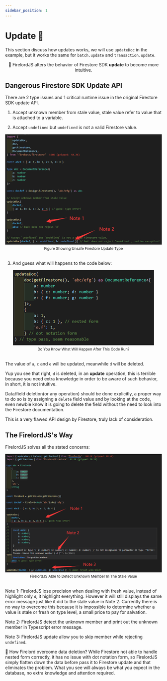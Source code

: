 ```yaml
---
sidebar_position: 1
---
```


# Update 🍃

This section discuss how updates works, we will use `updateDoc` in the example, but it works the same for `batch.update` and `transaction.update`.

<div align='center'>
🌈 FirelordJS alters the behavior of Firestore SDK <strong>update</strong> to become more intuitive.
</div>

## Dangerous Firestore SDK Update API

There are 2 type issues and 1 critical runtime issue in the original Firestore SDK update API.

1. Accept unknown member from stale value, stale value refer to value that is attached to a variable.

2. Accept `undefined` but `undefined` is not a valid Firestore value.

<div align='center'><img src='https://github.com/tylim88/FirelordJSDoc/blob/main/static/img/update1.png?raw=true' /></div>
<div align='center'><small>Figure Showing Unsafe Firestore Update Type</small></div>
<br/>

3. And guess what will happens to the code below:

<div align='center'><img src='https://github.com/tylim88/FirelordJSDoc/blob/main/static/img/update2.png?raw=true' /></div>
<div align='center'><small>Do You Know What Will Happen After This Code Run?</small></div>
<br/>

The value of `a`, `c` and `e` will be updated, meanwhile `d` will be deleted.

Yup you see that right, `d` is deleted, in an **update** operation, this is terrible because you need extra knowledge in order to be aware of such behavior, in short, it is not intuitive.

Data/field deletion(or any operation) should be done explicitly, a proper way to do so is by assigning a `delete` field value and by looking at the code, even newbie know it is going to delete the field without the need to look into the Firestore documentation.

This is a very flawed API design by Firestore, truly lack of consideration.

## The FirelordJS's Way

FirelordJS solves all the stated concerns:

<div align='center'><img src='https://github.com/tylim88/FirelordJSDoc/blob/main/static/img/update3.png?raw=true' /></div>
<div align='center'><small>FirelordJS Able to Detect Unknown Member In The Stale Value</small></div>
<br/>

Note 1: FirelordJS lose precision when dealing with fresh value, instead of highlight only `d`, it highlight everything. However it will still displays the same error message just like it did to the stale value in Note 2. Currently there is no way to overcome this because it is impossible to determine whether a value is stale or fresh on type level, a small price to pay for salvation.

Note 2: FirelordJS detect the unknown member and print out the unknown member in Typescript error message.

Note 3: FirelordJS update allow you to skip member while rejecting `undefined`.

🌈 How Firelord overcome data deletion? While Firestore not able to handle nested form correctly, it has no issue with dot notation form, so FirelordJS simply flatten down the data before pass it to Firestore update and that eliminates the problem. What you see will always be what you expect in the database, no extra knowledge and attention required.
